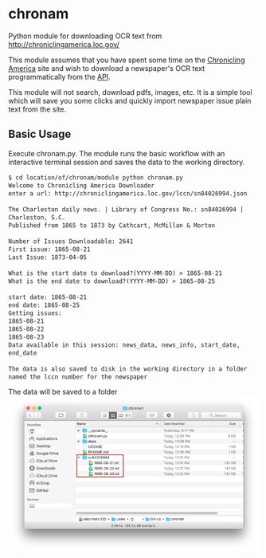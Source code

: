 # chronam
Python module for downloading OCR text from http://chroniclingamerica.loc.gov/

This module assumes that you have spent some time on the [Chronicling America](http://chroniclingamerica.loc.gov/) site and wish to download a newspaper's OCR text programmatically from the [API](http://chroniclingamerica.loc.gov/about/api/).

This module will not search, download pdfs, images, etc. It is a simple tool which will save you some clicks and quickly import newspaper issue plain text from the site.

## Basic Usage
Execute chronam.py. The module runs the basic workflow with an interactive terminal session and saves the data to the working directory.

```blank
$ cd location/of/chronam/module python chronam.py
Welcome to Chronicling America Downloader
enter a url: http://chroniclingamerica.loc.gov/lccn/sn84026994.json

The Charleston daily news. | Library of Congress No.: sn84026994 | Charleston, S.C.
Published from 1865 to 1873 by Cathcart, McMillan & Morton

Number of Issues Downloadable: 2641
First issue: 1865-08-21
Last Issue: 1873-04-05

What is the start date to download?(YYYY-MM-DD) > 1865-08-21
What is the end date to download?(YYYY-MM-DD) > 1865-08-25

start date: 1865-08-21
end date: 1865-08-25
Getting issues:
1865-08-21
1865-08-22
1865-08-23
Data available in this session: news_data, news_info, start_date, end_date

The data is also saved to disk in the working directory in a folder named the lccn number for the newspaper
```

The data will be saved to a folder
![data saved to folder](/docs/images/dir.png?raw=true)
